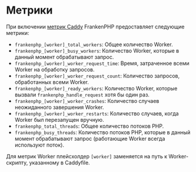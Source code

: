 # Метрики

При включении [метрик Caddy](https://caddyserver.com/docs/metrics) FrankenPHP предоставляет следующие метрики:

- `frankenphp_[worker]_total_workers`: Общее количество Worker.
- `frankenphp_[worker]_busy_workers`: Количество Worker, которые в данный момент обрабатывают запрос.
- `frankenphp_[worker]_worker_request_time`: Время, затраченное всеми Worker на обработку запросов.
- `frankenphp_[worker]_worker_request_count`: Количество запросов, обработанных всеми Worker.
- `frankenphp_[worker]_ready_workers`: Количество Worker, которые вызвали `frankenphp_handle_request` хотя бы один раз.
- `frankenphp_[worker]_worker_crashes`: Количество случаев неожиданного завершения Worker.
- `frankenphp_[worker]_worker_restarts`: Количество случаев, когда Worker был перезапущен вручную.
- `frankenphp_total_threads`: Общее количество потоков PHP.
- `frankenphp_busy_threads`: Количество потоков PHP, которые в данный момент обрабатывают запрос (работающие Worker всегда используют поток).

Для метрик Worker плейсхолдер `[worker]` заменяется на путь к Worker-скрипту, указанному в Caddyfile.